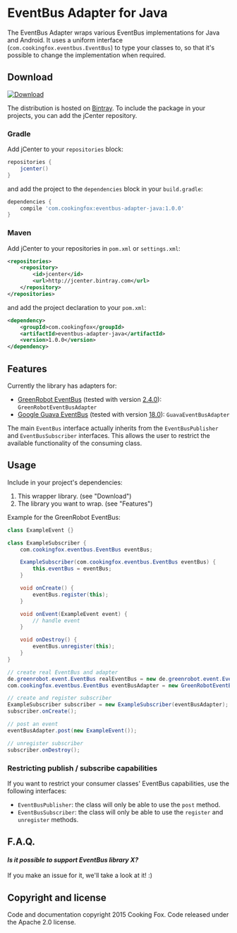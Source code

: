 # EventBus Adapter for Java

The EventBus Adapter wraps various EventBus implementations for Java and Android. It uses a uniform
interface (`com.cookingfox.eventbus.EventBus`) to type your classes to, so that it's possible to
change the implementation when required.

## Download

[![Download](https://api.bintray.com/packages/cookingfox/maven/eventbus-adapter-java/images/download.svg) ](https://bintray.com/cookingfox/maven/eventbus-adapter-java/_latestVersion)

The distribution is hosted on [Bintray](https://bintray.com/cookingfox/maven/eventbus-adapter-java/view).
To include the package in your projects, you can add the jCenter repository.

### Gradle

Add jCenter to your `repositories` block:

```groovy
repositories {
    jcenter()
}
```

and add the project to the `dependencies` block in your `build.gradle`:

```groovy
dependencies {
    compile 'com.cookingfox:eventbus-adapter-java:1.0.0'
}
```

### Maven

Add jCenter to your repositories in `pom.xml` or `settings.xml`:

```xml
<repositories>
    <repository>
        <id>jcenter</id>
        <url>http://jcenter.bintray.com</url>
    </repository>
</repositories>
```

and add the project declaration to your `pom.xml`:

```xml
<dependency>
    <groupId>com.cookingfox</groupId>
    <artifactId>eventbus-adapter-java</artifactId>
    <version>1.0.0</version>
</dependency>
```

## Features

Currently the library has adapters for:

- [GreenRobot EventBus](https://github.com/greenrobot/EventBus) (tested with version [2.4.0](http://search.maven.org/#artifactdetails%7Cde.greenrobot%7Ceventbus%7C2.4.0%7Cjar)):
`GreenRobotEventBusAdapter`
- [Google Guava EventBus](https://github.com/google/guava) (tested with version [18.0](http://search.maven.org/#artifactdetails%7Ccom.google.guava%7Cguava%7C18.0%7Cbundle)):
`GuavaEventBusAdapter`

The main `EventBus` interface actually inherits from the `EventBusPublisher` and
`EventBusSubscriber` interfaces. This allows the user to restrict the available functionality of the
consuming class.

## Usage

Include in your project's dependencies:

1. This wrapper library. (see "Download")
2. The library you want to wrap. (see "Features")

Example for the GreenRobot EventBus:

```java
class ExampleEvent {}

class ExampleSubscriber {
    com.cookingfox.eventbus.EventBus eventBus;

    ExampleSubscriber(com.cookingfox.eventbus.EventBus eventBus) {
        this.eventBus = eventBus;
    }

    void onCreate() {
        eventBus.register(this);
    }

    void onEvent(ExampleEvent event) {
        // handle event
    }

    void onDestroy() {
        eventBus.unregister(this);
    }
}

// create real EventBus and adapter
de.greenrobot.event.EventBus realEventBus = new de.greenrobot.event.EventBus();
com.cookingfox.eventbus.EventBus eventBusAdapter = new GreenRobotEventBusAdapter(realEventBus);

// create and register subscriber
ExampleSubscriber subscriber = new ExampleSubscriber(eventBusAdapter);
subscriber.onCreate();

// post an event
eventBusAdapter.post(new ExampleEvent());

// unregister subscriber
subscriber.onDestroy();
```

### Restricting publish / subscribe capabilities

If you want to restrict your consumer classes' EventBus capabilities, use the following interfaces:

- `EventBusPublisher`: the class will only be able to use the `post` method.
- `EventBusSubscriber`: the class will only be able to use the `register` and `unregister` methods.

## F.A.Q.

#### _Is it possible to support EventBus library X?_

If you make an issue for it, we'll take a look at it! :)

## Copyright and license

Code and documentation copyright 2015 Cooking Fox. Code released under the Apache 2.0 license.
